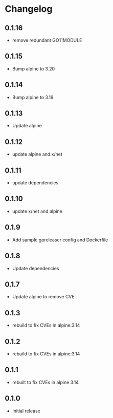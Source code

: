 # Changelog

## 0.1.16
* remove redundant GO11MODULE

## 0.1.15
* Bump alpine to 3.20

## 0.1.14
* Bump alpine to 3.19

## 0.1.13
* Update alpine

## 0.1.12
* update alpine and x/net

## 0.1.11
* update dependencies

## 0.1.10
* update x/net and alpine
## 0.1.9
* Add sample goreleaser config and Dockerfile

## 0.1.8
* Update dependencies

## 0.1.7
* Update alpine to remove CVE

## 0.1.3
* rebuild to fix CVEs in alpine:3.14
## 0.1.2
* rebuild to fix CVEs in alpine:3.14

## 0.1.1
* rebuilt to fix CVEs in alpine 3.14

## 0.1.0

* Initial release

